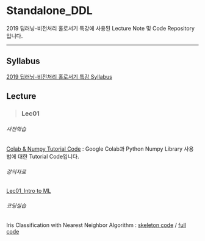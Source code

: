 # Standalone_DDL
2019 딥러닝-비전처리 홀로서기 특강에 사용된 Lecture Note 및 Code Repository입니다.

***

## Syllabus
[2019 딥러닝-비전처리 홀로서기 특강 Syllabus](https://docs.google.com/document/d/17PwKdZzKcuDMwj2gHwknghfnnjx8yttFv6-SD_Tr8yw/edit?usp=sharing) 

## Lecture

> ### Lec01

###### 사전학습
[Colab & Numpy Tutorial Code](Lec01/Lec01_Colab_&_Numpy_Tutorial.ipynb) : Google Colab과 Python Numpy Library 사용법에 대한 Tutorial Code입니다. 

###### 강의자료
[Lec01_Intro to ML](TBA)

###### 코딩실습
Iris Classification with Nearest Neighbor Algorithm : [skeleton code](Lec01/Lec1_Nearest_Neighbor_sk.ipynb) / [full code](TBA)
